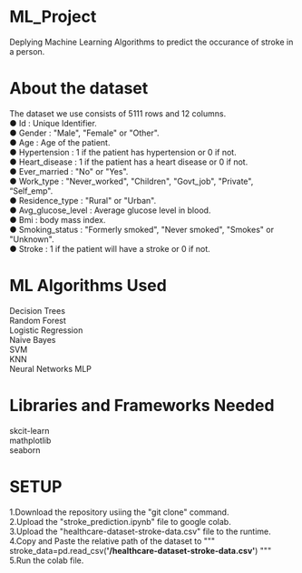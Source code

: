 # ML_Project
Deplying Machine Learning Algorithms to predict the occurance of stroke in a person.

# About the dataset
The dataset we use consists of 5111 rows and 12 columns. <br> 
● Id : Unique Identifier. <br> 
● Gender : "Male", "Female" or "Other".<br> 
● Age : Age of the patient.<br> 
● Hypertension : 1 if the patient has hypertension or 0 if not.<br> 
● Heart_disease : 1 if the patient has a heart disease or 0 if not.<br>  ● Ever_married : "No" or "Yes". <br> 
● Work_type : "Never_worked", "Children", "Govt_job", "Private", “Self_emp".<br> 
● Residence_type : "Rural" or "Urban". <br> 
● Avg_glucose_level : Average glucose level in blood. <br> 
● Bmi : body mass index. <br> 
● Smoking_status : "Formerly smoked", "Never smoked", "Smokes" or "Unknown". <br> 
● Stroke : 1 if the patient will have a stroke or 0 if not. 

# ML Algorithms Used
Decision Trees <br> 
Random Forest <br> 
Logistic Regression <br> 
Naive Bayes <br> 
SVM <br> 
KNN <br> 
Neural Networks MLP 

# Libraries and Frameworks Needed
skcit-learn <br> 
mathplotlib <br> 
seaborn 

# SETUP
1.Download the repository usiing the "git clone" command.<br> 
2.Upload the "stroke_prediction.ipynb" file to google colab.<br> 
3.Upload the "healthcare-dataset-stroke-data.csv" file to the runtime.<br>
4.Copy and Paste the relative path of the dataset to """ stroke_data=pd.read_csv(**'/healthcare-dataset-stroke-data.csv'**) """ <br>
5.Run the colab file.



